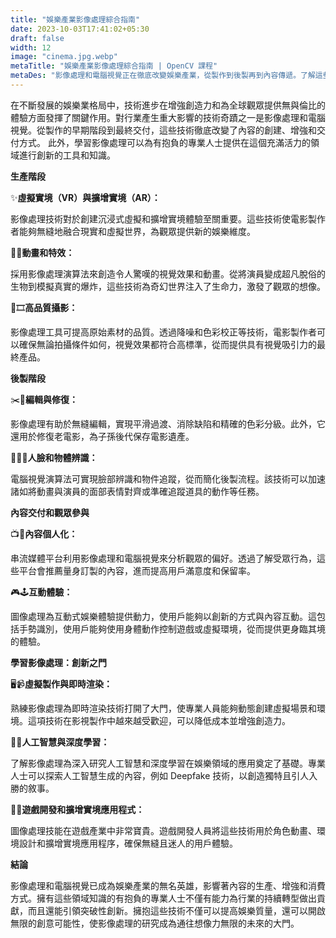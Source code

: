 ```yaml
---
title: "娛樂產業影像處理綜合指南"
date: 2023-10-03T17:41:02+05:30
draft: false
width: 12
image: "cinema.jpg.webp"
metaTitle: "娛樂產業影像處理綜合指南 | OpenCV 課程"
metaDes: "影像處理和電腦視覺正在徹底改變娛樂產業，從製作到後製再到內容傳遞。了解這些技術如何改變我們創造和消費娛樂的方式，以及為什麼研究影像處理是這個動態領域創新的門戶。 |新電影 |電影|藝廊|電影院 |娛樂"
---
```


在不斷發展的娛樂業格局中，技術進步在增強創造力和為全球觀眾提供無與倫比的體驗方面發揮了關鍵作用。對行業產生重大影響的技術奇蹟之一是影像處理和電腦視覺。從製作的早期階段到最終交付，這些技術徹底改變了內容的創建、增強和交付方式。 <!--more--> 此外，學習影像處理可以為有抱負的專業人士提供在這個充滿活力的領域進行創新的工具和知識。
 
**生產階段**

  ✨**虛擬實境（VR）與擴增實境（AR）：**

影像處理技術對於創建沉浸式虛擬和擴增實境體驗至關重要。這些技術使電影製作者能夠無縫地融合現實和虛擬世界，為觀眾提供新的娛樂維度。

🐉💥**動畫和特效：**

採用影像處理演算法來創造令人驚嘆的視覺效果和動畫。從將演員變成超凡脫俗的生物到模擬真實的爆炸，這些技術為奇幻世界注入了生命力，激發了觀眾的想像。

🎥🎞️**高品質攝影：**

影像處理工具可提高原始素材的品質。透過降噪和色彩校正等技術，電影製作者可以確保無論拍攝條件如何，視覺效果都符合高標準，從而提供具有視覺吸引力的最終產品。

**後製階段**

✂️🎥**編輯與修復：**

影像處理有助於無縫編輯，實現平滑過渡、消除缺陷和精確的色彩分級。此外，它還用於修復老電影，為子孫後代保存電影遺產。

👀🕵️‍♂️**人臉和物體辨識：**

電腦視覺演算法可實現臉部辨識和物件追蹤，從而簡化後製流程。該技術可以加速諸如將動畫與演員的面部表情對齊或準確追蹤道具的動作等任務。

**內容交付和觀眾參與**

📺🍿**內容個人化：**

串流媒體平台利用影像處理和電腦視覺來分析觀眾的偏好。透過了解受眾行為，這些平台會推薦量身訂製的內容，進而提高用戶滿意度和保留率。

🎮🕹️**互動體驗：**

圖像處理為互動式娛樂體驗提供動力，使用戶能夠以創新的方式與內容互動。這包括手勢識別，使用戶能夠使用身體動作控制遊戲或虛擬環境，從而提供更身臨其境的體驗。

**學習影像處理：創新之門**

🖥️📹**虛擬製作與即時渲染：**

熟練影像處理為即時渲染技術打開了大門，使專業人員能夠動態創建虛擬場景和環境。這項技術在影視製作中越來越受歡迎，可以降低成本並增強創造力。

🤖🧠**人工智慧與深度學習：**

了解影像處理為深入研究人工智慧和深度學習在娛樂領域的應用奠定了基礎。專業人士可以探索人工智慧生成的內容，例如 Deepfake 技術，以創造獨特且引人入勝的敘事。

👾🏰**遊戲開發和擴增實境應用程式：**

圖像處理技能在遊戲產業中非常寶貴。遊戲開發人員將這些技術用於角色動畫、環境設計和擴增實境應用程序，確保無縫且迷人的用戶體驗。

**結論**

影像處理和電腦視覺已成為娛樂產業的無名英雄，影響著內容的生產、增強和消費方式。擁有這些領域知識的有抱負的專業人士不僅有能力為行業的持續轉型做出貢獻，而且還能引領突破性創新。擁抱這些技術不僅可以提高娛樂質量，還可以開啟無限的創意可能性，使影像處理的研究成為通往想像力無限的未來的大門。